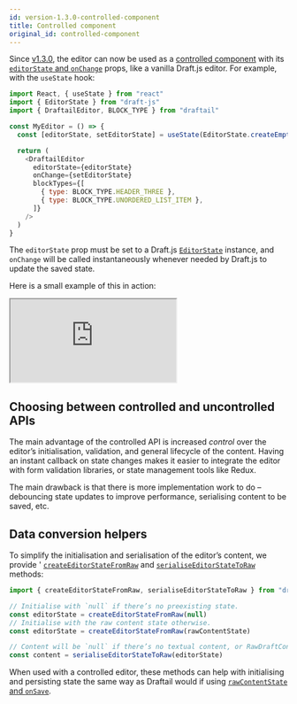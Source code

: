 ```yaml
---
id: version-1.3.0-controlled-component
title: Controlled component
original_id: controlled-component
---
```


Since [v1.3.0](/blog/2019/08/15/draftail-v1-3-0-community-improvements-beyond-wagtail), the editor can now be used as a [controlled component](https://reactjs.org/docs/forms.html#controlled-components) with its [`editorState` and `onChange`](API.md#editorstate-and-onchange) props, like a vanilla Draft.js editor. For example, with the `useState` hook:

```js
import React, { useState } from "react"
import { EditorState } from "draft-js"
import { DraftailEditor, BLOCK_TYPE } from "draftail"

const MyEditor = () => {
  const [editorState, setEditorState] = useState(EditorState.createEmpty())

  return (
    <DraftailEditor
      editorState={editorState}
      onChange={setEditorState}
      blockTypes={[
        { type: BLOCK_TYPE.HEADER_THREE },
        { type: BLOCK_TYPE.UNORDERED_LIST_ITEM },
      ]}
    />
  )
}
```

The `editorState` prop must be set to a Draft.js [`EditorState`](ContentStorage.md#editorstate-vs-contentstate) instance, and `onChange` will be called instantaneously whenever needed by Draft.js to update the saved state.

Here is a small example of this in action:

<iframe src="https://demo.draftail.org/storybook/iframe.html?id=docs--controlled-component" class="iframe iframe--docs-200"></iframe>

## Choosing between controlled and uncontrolled APIs

The main advantage of the controlled API is increased _control_ over the editor’s initialisation, validation, and general lifecycle of the content. Having an instant callback on state changes makes it easier to integrate the editor with form validation libraries, or state management tools like Redux.

The main drawback is that there is more implementation work to do – debouncing state updates to improve performance, serialising content to be saved, etc.

## Data conversion helpers

To simplify the initialisation and serialisation of the editor’s content, we provide '
[`createEditorStateFromRaw`](API.md#createeditorstatefromraw) and [`serialiseEditorStateToRaw`](API.md#serialiseeditorstatetoraw) methods:

```js
import { createEditorStateFromRaw, serialiseEditorStateToRaw } from "draftail"

// Initialise with `null` if there’s no preexisting state.
const editorState = createEditorStateFromRaw(null)
// Initialise with the raw content state otherwise.
const editorState = createEditorStateFromRaw(rawContentState)

// Content will be `null` if there’s no textual content, or RawDraftContentState otherwise.
const content = serialiseEditorStateToRaw(editorState)
```

When used with a controlled editor, these methods can help with initialising and persisting state the same way as Draftail would if using [`rawContentState` and `onSave`](API.md#rawcontentstate-and-onsave).
